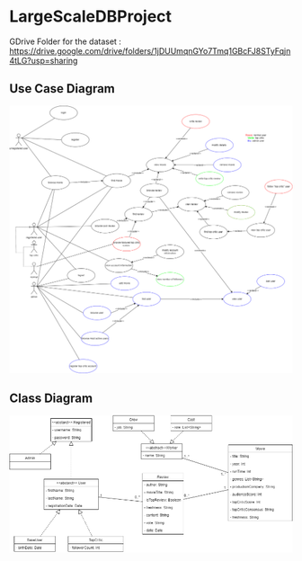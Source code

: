 # LargeScaleDBProject

GDrive Folder for the dataset : https://drive.google.com/drive/folders/1jDUUmqnGYo7Tmq1GBcFJ8STyFqjn4tLG?usp=sharing



## Use Case Diagram

![](./PNG/UseCasesDiagram.png)

## Class Diagram

![](./PNG/ClassDiagram.png)